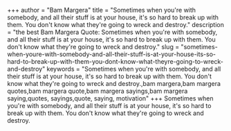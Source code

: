 +++
author = "Bam Margera"
title = "Sometimes when you're with somebody, and all their stuff is at your house, it's so hard to break up with them. You don't know what they're going to wreck and destroy."
description = "the best Bam Margera Quote: Sometimes when you're with somebody, and all their stuff is at your house, it's so hard to break up with them. You don't know what they're going to wreck and destroy."
slug = "sometimes-when-youre-with-somebody-and-all-their-stuff-is-at-your-house-its-so-hard-to-break-up-with-them-you-dont-know-what-theyre-going-to-wreck-and-destroy"
keywords = "Sometimes when you're with somebody, and all their stuff is at your house, it's so hard to break up with them. You don't know what they're going to wreck and destroy.,bam margera,bam margera quotes,bam margera quote,bam margera sayings,bam margera saying,quotes, sayings,quote, saying, motivation"
+++
Sometimes when you're with somebody, and all their stuff is at your house, it's so hard to break up with them. You don't know what they're going to wreck and destroy.
